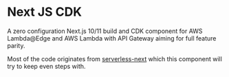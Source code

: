 # Next JS CDK

A zero configuration Next.js 10/11 build and CDK component for AWS Lambda@Edge and AWS Lambda with API Gateway aiming for full feature parity.

Most of the code originates from [serverless-next](https://github.com/serverless-nextjs/serverless-next.js) which this component will try to keep even steps with.
